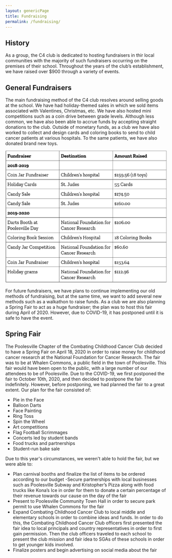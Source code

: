 ```yaml
---
layout: genericPage
title: Fundraising
permalink: /fundraising/
---
```


## History

As a group, the C4 club is dedicated to hosting fundraisers in thir local communities with the majority of such fundraisers occurring on the premises of their school. Throughout the years of the club’s establishment, we have raised over $900 through a variety of events.  

## General Fundraisers

The main fundraising method of the C4 club resolves around selling goods at the school. We have had holiday-themed sales in which we sold items associated with Valentines, Christmas, etc. We have also hosted mini competitions such as a coin drive between grade levels. Although less common, we have also been able to accrue funds by accepting straight donations to the club. Outside of monetary funds, as a club we have also worked to collect and design cards and coloring books to send to child cancer patients at various hospitals. To the same patients, we have also donated brand new toys.  

<div class="imagediv">
<img class="image" src="/img/Fundraiser%20Table.png">
</div>

For future fundraisers, we have plans to continue implementing our old methods of fundraising, but at the same time, we want to add several new methods such as a walkathon to raise funds. As a club we are also planning a Spring Fair to act as a huge fundraiser; the plan was to host this fair during April of 2020. However, due to COVID-19, it has postponed until it is safe to have the event.

## Spring Fair

The Poolesville Chapter of the Combating Childhood Cancer Club decided to have a Spring Fair on April 18, 2020 in order to raise money for childhood cancer research at the National Foundation for Cancer Research. The fair was to be at Whalen Commons, a public field in the town of Poolesville. This fair would have been open to the public, with a large number of our attendees to be of Poolesville. Due to the COVID-19, we first postponed the fair to October 10th, 2020, and then decided to postpone the fair indefinitely. However, before postponing, we had planned the fair to a great extent. Our plan for the fair consisted of:  

- Pie in the Face
- Balloon Darts
- Face Painting
- Ring Toss
- Spin the Wheel
- Art competitions
- Flag Football Scrimmages
- Concerts led by student bands
- Food trucks and partnerships
- Student-run bake sale

Due to this year's circumstances, we weren't able to hold the fair, but we were able to:

- Plan carnival booths and finalize the list of items to be ordered according to our budget -Secure partnerships with local businesses such as Poolesville Subway and Kristopher’s Pizza along with food trucks like Kona’s Ice in order for them to donate a certain percentage of their revenue towards our cause on the day of the fair
- Present to Poolesville Community Town Hall in order to secure park permit to use Whalen Commons for the fair
- Expand Combating Childhood Cancer Club to local middle and elementary schools in order to combine ideas and funds. In order to do this, the Combating Childhood Cancer Club officers first presented the fair idea to local principals and country representatives in order to first gain permission. Then the club officers traveled to each school to present the club mission and fair idea to SGAs of these schools in order to get younger kids involved.
- Finalize posters and begin advertising on social media about the fair
